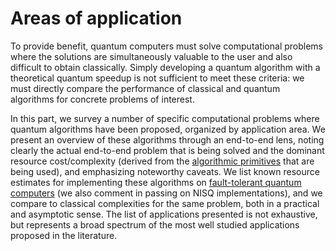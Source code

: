 # Areas of application

To provide benefit, quantum computers must solve computational problems where the solutions are simultaneously valuable to the user and also difficult to obtain classically. Simply developing a quantum algorithm with a theoretical quantum speedup is not sufficient to meet these criteria: we must directly compare the performance of classical and quantum algorithms for concrete problems of interest.


In this part, we survey a number of specific computational problems where quantum algorithms have been proposed, organized by application area. We present an overview of these algorithms through an end-to-end lens, noting clearly the actual end-to-end problem that is being solved and the dominant resource cost/complexity (derived from the [algorithmic primitives](../quantum-algorithmic-primitives/introduction.md#quantum-algorithmic-primitives) that are being used), and emphasizing noteworthy caveats. We list known resource estimates for implementing these algorithms on [fault-tolerant quantum computers](../fault-tolerant-quantum-computation/introduction.md#fault-tolerant-quantum-computation) (we also comment in passing on NISQ implementations), and we compare to classical complexities for the same problem, both in a practical and asymptotic sense. The list of applications presented is not exhaustive, but represents a broad spectrum of the most well studied applications proposed in the literature.


